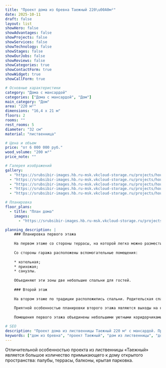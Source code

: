 ```yaml
---
title: "Проект дома из бревна Таежный 220\u00A0м²"
date: 2025-10-11
draft: false
layout: list
showHero: false
showAdvantages: false
showProjects: false
showServices: false
showTechnology: false
showStages: false
showOurJobs: false
showReviews: false
showCategories: true
showContactForm: true
showWidget: true
showCallForm: true

# Основные характеристики
category: "Дома с мансардой"
categories: ["Дома с мансардой", "Дом"]
main_category: "Дом"
area: "220 м²"
dimensions: "16,4 x 21 м"
floors: 2
rooms: ""
rest_rooms: 5
diameter: "32 см"
material: "лиственница"

# Цена и объем
price: "от 6 000 000 руб."
wood_volume: "200 м³"
price_note: ""

# Галерея изображений
gallery:
  - "https://srubsibir-images.hb.ru-msk.vkcloud-storage.ru/projects/houses/taeznii-220/taeznii-220-1.jpg"
  - "https://srubsibir-images.hb.ru-msk.vkcloud-storage.ru/projects/houses/taeznii-220/taeznii-220-2.jpg"
  - "https://srubsibir-images.hb.ru-msk.vkcloud-storage.ru/projects/houses/taeznii-220/taeznii-220-3.jpg"
  - "https://srubsibir-images.hb.ru-msk.vkcloud-storage.ru/projects/houses/taeznii-220/taeznii-220-4.jpg"
  - "https://srubsibir-images.hb.ru-msk.vkcloud-storage.ru/projects/houses/taeznii-220/taeznii-220-5.jpg"

# Планировка
floor_plans:
  - title: "План дома"
    images:
      - "https://srubsibir-images.hb.ru-msk.vkcloud-storage.ru/projects/houses/taeznii-220/taeznii-220-5.jpg"

planning_description: |
    ### Планировка первого этажа
    
    На первом этаже со стороны террасы, на которой легко можно разместить обеденную зону для нескольких десятков гостей, расположены парадные помещения: столовая и гостиная. Выход из них на террасу позволяет объединить эти зоны в единое большое пространство праздника, где каждому гостю найдется место и никому не будет тесно.
    
    Со стороны гаража расположены вспомогательные помещения:
    
    * котельная;
    * прихожая;
    * санузлы.
    
    Объединяют эти зоны две небольшие спальни для гостей.
    
    ### Второй этаж
    
    На втором этаже по традиции расположились спальни. Родительская спальня оснащена отдельным санузлом, еще один санузел предусмотрен со стороны двух детских спален.
    
    Приятной особенностью планировки второго этажа являются выходы на несколько балконов с разных сторон.
    
    Помещения первого этажа объединены небольшими уютными коридорчиками, позволяющими сделать помещения изолированными.

# SEO
description: "Проект дома из лиственницы Таежный 220 м² с мансардой. Просторная терраса, гостиная, спальни с балконами, крытая парковка."
keywords: ["дом из бревна", "проект Таежный", "дом из лиственницы", "дом с мансардой", "дом 220 м²", "дом с террасой", "дом с балконами"]
---
```


Отличительной особенностью проекта из лиственницы «Таежный» является большое количество примыкающего к дому открытого пространства: палубы, террасы, балконы, крытая парковка.